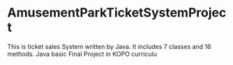 # AmusementParkTicketSystemProject
This is ticket sales System written by Java. It includes 7 classes and 16 methods.
Java basic Final Project in KOPO curriculu
